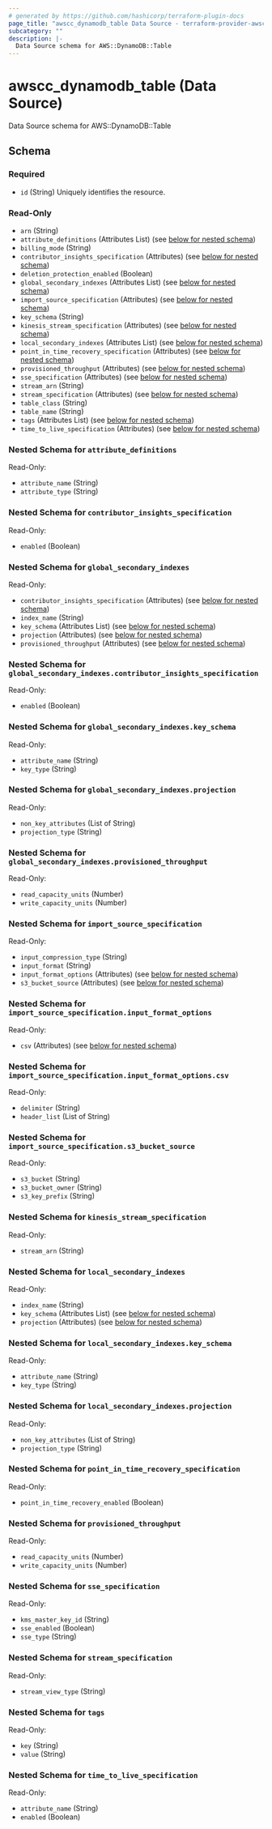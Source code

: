 ```yaml
---
# generated by https://github.com/hashicorp/terraform-plugin-docs
page_title: "awscc_dynamodb_table Data Source - terraform-provider-awscc"
subcategory: ""
description: |-
  Data Source schema for AWS::DynamoDB::Table
---
```


# awscc_dynamodb_table (Data Source)

Data Source schema for AWS::DynamoDB::Table



<!-- schema generated by tfplugindocs -->
## Schema

### Required

- `id` (String) Uniquely identifies the resource.

### Read-Only

- `arn` (String)
- `attribute_definitions` (Attributes List) (see [below for nested schema](#nestedatt--attribute_definitions))
- `billing_mode` (String)
- `contributor_insights_specification` (Attributes) (see [below for nested schema](#nestedatt--contributor_insights_specification))
- `deletion_protection_enabled` (Boolean)
- `global_secondary_indexes` (Attributes List) (see [below for nested schema](#nestedatt--global_secondary_indexes))
- `import_source_specification` (Attributes) (see [below for nested schema](#nestedatt--import_source_specification))
- `key_schema` (String)
- `kinesis_stream_specification` (Attributes) (see [below for nested schema](#nestedatt--kinesis_stream_specification))
- `local_secondary_indexes` (Attributes List) (see [below for nested schema](#nestedatt--local_secondary_indexes))
- `point_in_time_recovery_specification` (Attributes) (see [below for nested schema](#nestedatt--point_in_time_recovery_specification))
- `provisioned_throughput` (Attributes) (see [below for nested schema](#nestedatt--provisioned_throughput))
- `sse_specification` (Attributes) (see [below for nested schema](#nestedatt--sse_specification))
- `stream_arn` (String)
- `stream_specification` (Attributes) (see [below for nested schema](#nestedatt--stream_specification))
- `table_class` (String)
- `table_name` (String)
- `tags` (Attributes List) (see [below for nested schema](#nestedatt--tags))
- `time_to_live_specification` (Attributes) (see [below for nested schema](#nestedatt--time_to_live_specification))

<a id="nestedatt--attribute_definitions"></a>
### Nested Schema for `attribute_definitions`

Read-Only:

- `attribute_name` (String)
- `attribute_type` (String)


<a id="nestedatt--contributor_insights_specification"></a>
### Nested Schema for `contributor_insights_specification`

Read-Only:

- `enabled` (Boolean)


<a id="nestedatt--global_secondary_indexes"></a>
### Nested Schema for `global_secondary_indexes`

Read-Only:

- `contributor_insights_specification` (Attributes) (see [below for nested schema](#nestedatt--global_secondary_indexes--contributor_insights_specification))
- `index_name` (String)
- `key_schema` (Attributes List) (see [below for nested schema](#nestedatt--global_secondary_indexes--key_schema))
- `projection` (Attributes) (see [below for nested schema](#nestedatt--global_secondary_indexes--projection))
- `provisioned_throughput` (Attributes) (see [below for nested schema](#nestedatt--global_secondary_indexes--provisioned_throughput))

<a id="nestedatt--global_secondary_indexes--contributor_insights_specification"></a>
### Nested Schema for `global_secondary_indexes.contributor_insights_specification`

Read-Only:

- `enabled` (Boolean)


<a id="nestedatt--global_secondary_indexes--key_schema"></a>
### Nested Schema for `global_secondary_indexes.key_schema`

Read-Only:

- `attribute_name` (String)
- `key_type` (String)


<a id="nestedatt--global_secondary_indexes--projection"></a>
### Nested Schema for `global_secondary_indexes.projection`

Read-Only:

- `non_key_attributes` (List of String)
- `projection_type` (String)


<a id="nestedatt--global_secondary_indexes--provisioned_throughput"></a>
### Nested Schema for `global_secondary_indexes.provisioned_throughput`

Read-Only:

- `read_capacity_units` (Number)
- `write_capacity_units` (Number)



<a id="nestedatt--import_source_specification"></a>
### Nested Schema for `import_source_specification`

Read-Only:

- `input_compression_type` (String)
- `input_format` (String)
- `input_format_options` (Attributes) (see [below for nested schema](#nestedatt--import_source_specification--input_format_options))
- `s3_bucket_source` (Attributes) (see [below for nested schema](#nestedatt--import_source_specification--s3_bucket_source))

<a id="nestedatt--import_source_specification--input_format_options"></a>
### Nested Schema for `import_source_specification.input_format_options`

Read-Only:

- `csv` (Attributes) (see [below for nested schema](#nestedatt--import_source_specification--input_format_options--csv))

<a id="nestedatt--import_source_specification--input_format_options--csv"></a>
### Nested Schema for `import_source_specification.input_format_options.csv`

Read-Only:

- `delimiter` (String)
- `header_list` (List of String)



<a id="nestedatt--import_source_specification--s3_bucket_source"></a>
### Nested Schema for `import_source_specification.s3_bucket_source`

Read-Only:

- `s3_bucket` (String)
- `s3_bucket_owner` (String)
- `s3_key_prefix` (String)



<a id="nestedatt--kinesis_stream_specification"></a>
### Nested Schema for `kinesis_stream_specification`

Read-Only:

- `stream_arn` (String)


<a id="nestedatt--local_secondary_indexes"></a>
### Nested Schema for `local_secondary_indexes`

Read-Only:

- `index_name` (String)
- `key_schema` (Attributes List) (see [below for nested schema](#nestedatt--local_secondary_indexes--key_schema))
- `projection` (Attributes) (see [below for nested schema](#nestedatt--local_secondary_indexes--projection))

<a id="nestedatt--local_secondary_indexes--key_schema"></a>
### Nested Schema for `local_secondary_indexes.key_schema`

Read-Only:

- `attribute_name` (String)
- `key_type` (String)


<a id="nestedatt--local_secondary_indexes--projection"></a>
### Nested Schema for `local_secondary_indexes.projection`

Read-Only:

- `non_key_attributes` (List of String)
- `projection_type` (String)



<a id="nestedatt--point_in_time_recovery_specification"></a>
### Nested Schema for `point_in_time_recovery_specification`

Read-Only:

- `point_in_time_recovery_enabled` (Boolean)


<a id="nestedatt--provisioned_throughput"></a>
### Nested Schema for `provisioned_throughput`

Read-Only:

- `read_capacity_units` (Number)
- `write_capacity_units` (Number)


<a id="nestedatt--sse_specification"></a>
### Nested Schema for `sse_specification`

Read-Only:

- `kms_master_key_id` (String)
- `sse_enabled` (Boolean)
- `sse_type` (String)


<a id="nestedatt--stream_specification"></a>
### Nested Schema for `stream_specification`

Read-Only:

- `stream_view_type` (String)


<a id="nestedatt--tags"></a>
### Nested Schema for `tags`

Read-Only:

- `key` (String)
- `value` (String)


<a id="nestedatt--time_to_live_specification"></a>
### Nested Schema for `time_to_live_specification`

Read-Only:

- `attribute_name` (String)
- `enabled` (Boolean)
